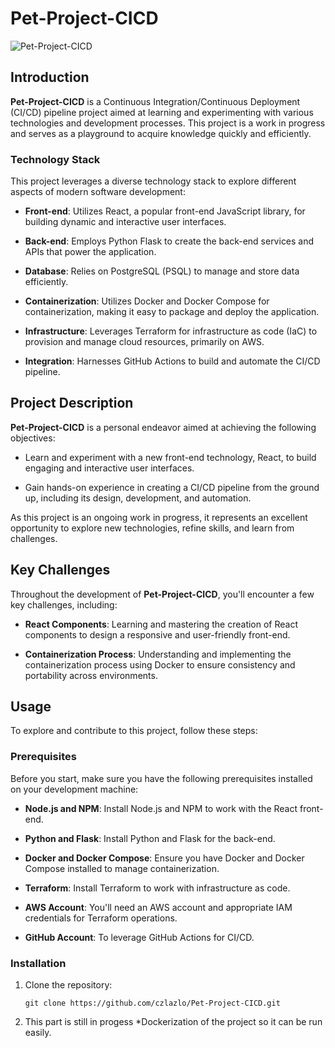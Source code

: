 # Pet-Project-CICD

![Pet-Project-CICD](https://your-image-url.com/your-image.png)

## Introduction

**Pet-Project-CICD** is a Continuous Integration/Continuous Deployment (CI/CD) pipeline project aimed at learning and experimenting with various technologies and development processes. This project is a work in progress and serves as a playground to acquire knowledge quickly and efficiently.

### Technology Stack

This project leverages a diverse technology stack to explore different aspects of modern software development:

- **Front-end**: Utilizes React, a popular front-end JavaScript library, for building dynamic and interactive user interfaces.

- **Back-end**: Employs Python Flask to create the back-end services and APIs that power the application.

- **Database**: Relies on PostgreSQL (PSQL) to manage and store data efficiently.

- **Containerization**: Utilizes Docker and Docker Compose for containerization, making it easy to package and deploy the application.

- **Infrastructure**: Leverages Terraform for infrastructure as code (IaC) to provision and manage cloud resources, primarily on AWS.

- **Integration**: Harnesses GitHub Actions to build and automate the CI/CD pipeline.

## Project Description

**Pet-Project-CICD** is a personal endeavor aimed at achieving the following objectives:

- Learn and experiment with a new front-end technology, React, to build engaging and interactive user interfaces.

- Gain hands-on experience in creating a CI/CD pipeline from the ground up, including its design, development, and automation.

As this project is an ongoing work in progress, it represents an excellent opportunity to explore new technologies, refine skills, and learn from challenges.

## Key Challenges

Throughout the development of **Pet-Project-CICD**, you'll encounter a few key challenges, including:

- **React Components**: Learning and mastering the creation of React components to design a responsive and user-friendly front-end.

- **Containerization Process**: Understanding and implementing the containerization process using Docker to ensure consistency and portability across environments.

## Usage

To explore and contribute to this project, follow these steps:

### Prerequisites

Before you start, make sure you have the following prerequisites installed on your development machine:

- **Node.js and NPM**: Install Node.js and NPM to work with the React front-end.

- **Python and Flask**: Install Python and Flask for the back-end.

- **Docker and Docker Compose**: Ensure you have Docker and Docker Compose installed to manage containerization.

- **Terraform**: Install Terraform to work with infrastructure as code.

- **AWS Account**: You'll need an AWS account and appropriate IAM credentials for Terraform operations.

- **GitHub Account**: To leverage GitHub Actions for CI/CD.

### Installation

1. Clone the repository:

   ```shell
   git clone https://github.com/czlazlo/Pet-Project-CICD.git

2. This part is still in progess *Dockerization of the project so it can be run easily.
